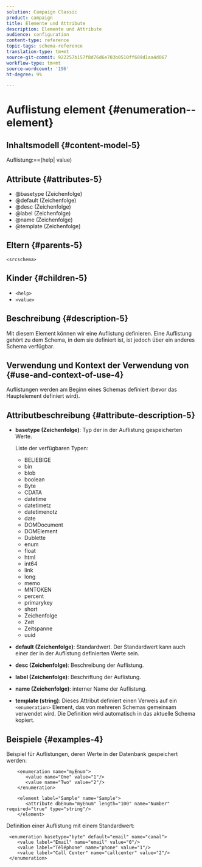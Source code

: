 ```yaml
---
solution: Campaign Classic
product: campaign
title: Elemente und Attribute
description: Elemente und Attribute
audience: configuration
content-type: reference
topic-tags: schema-reference
translation-type: tm+mt
source-git-commit: 922257b157f8d76d6e703b0510ff689d1aa4d067
workflow-type: tm+mt
source-wordcount: '196'
ht-degree: 9%

---
```



# Auflistung element {#enumeration--element}

## Inhaltsmodell {#content-model-5}

Auflistung:==(help| value)

## Attribute {#attributes-5}

* @basetype (Zeichenfolge)
* @default (Zeichenfolge)
* @desc (Zeichenfolge)
* @label (Zeichenfolge)
* @name (Zeichenfolge)
* @template (Zeichenfolge)

## Eltern {#parents-5}

`<srcschema>`

## Kinder {#children-5}

* `<help>`
* `<value>`

## Beschreibung {#description-5}

Mit diesem Element können wir eine Auflistung definieren. Eine Auflistung gehört zu dem Schema, in dem sie definiert ist, ist jedoch über ein anderes Schema verfügbar.

## Verwendung und Kontext der Verwendung von {#use-and-context-of-use-4}

Auflistungen werden am Beginn eines Schemas definiert (bevor das Hauptelement definiert wird).

## Attributbeschreibung {#attribute-description-5}

* **basetype (Zeichenfolge)**: Typ der in der Auflistung gespeicherten Werte.

   Liste der verfügbaren Typen:

   * BELIEBIGE
   * bin
   * blob
   * boolean
   * Byte
   * CDATA
   * datetime
   * datetimetz
   * datetimenotz
   * date
   * DOMDocument
   * DOMElement
   * Dublette
   * enum
   * float
   * html
   * int64
   * link
   * long
   * memo
   * MNTOKEN
   * percent
   * primarykey
   * short
   * Zeichenfolge
   * Zeit
   * Zeitspanne
   * uuid

* **default (Zeichenfolge)**: Standardwert. Der Standardwert kann auch einer der in der Auflistung definierten Werte sein.
* **desc (Zeichenfolge)**: Beschreibung der Auflistung.
* **label (Zeichenfolge)**: Beschriftung der Auflistung.
* **name (Zeichenfolge)**: interner Name der Auflistung.
* **template (string)**: Dieses Attribut definiert einen Verweis auf ein  `<enumeration>` Element, das von mehreren Schemas gemeinsam verwendet wird. Die Definition wird automatisch in das aktuelle Schema kopiert.

## Beispiele {#examples-4}

Beispiel für Auflistungen, deren Werte in der Datenbank gespeichert werden:

```
    <enumeration name="myEnum">
       <value name="One" value="1"/>
       <value name="Two" value="2"/>
    </enumeration>

    <element label="Sample" name="Sample">
       <attribute dbEnum="myEnum" length="100" name="Number" required="true" type="string"/>
    </element>
```

Definition einer Auflistung mit einem Standardwert:

```
 <enumeration basetype="byte" default="email" name="canal">
    <value label="Email" name="email" value="0"/> 
    <value label="Téléphone" name="phone" value="1"/>
    <value label="Call Center" name="callcenter" value="2"/>
 </enumeration>
```

